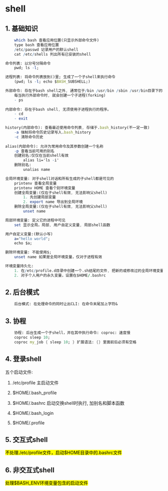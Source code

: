# shell

## 1. 基础知识

```mathematica
    which bash 查看应用位置(只显示外部命令文件)
    type bash 查看应用位置
    /etc/passwd 记录用户的默认shell
    cat /etc/shells 列出所有已安装的shell

命令列表: 以分号分隔命令
    pwd; ls -l;

进程列表: 将命令列表放到()里; 生成了一个子shell来执行命令
    (pwd; ls -l; echo $BASH_SUBSHELL;)

外部命令: 存在于bash shell之外, 通常位于/bin /usr/bin /sbin /usr/bin目录下的程序;
    每当执行外部命令时, 就会创建一个子进程(forking)
    - ps
    
内部命令: 存在于bash shell, 无须使用子进程执行的程序。
    - cd
    - exit

history(内部命令): 查看最近使用命令列表, 存储于.bash_history(不一定一致)
    -a 强制将命令历史记录写入.bash_history
    -c 清除命令历史
    
alias(内部命令): 允许为常用命令及其参数创建一个名称
    -p 查看当前可用的别名
    创建别名:仅仅在当前shell有效
        alias li='ls -i'
    删除别名:
        unalias name

全局环境变量: 对于shell对话和所有生成的子shell都是可见的
    printenv 查看全局变量
    printenv HOME 查看个别环境变量
    创建全局变量:(仅在子shell有效, 无法影响父shell)
        1. 先创建局部变量
        2. export name 导出到全局环境
    删除全局变量:(仅在子shell有效, 无法影响父shell)
        unset name

局部环境变量: 定义它的进程中可见
    set 显示全局，局部, 用户自定义变量, 局部shell函数

用户自定义变量:(默认小写)
    a="hello world";
    echo $a;

删除环境变量: 不能使用$;
    unset name 如果是全局环境变量，仅对子进程有效

环境变量持久化:
    1. 在/etc/profile.d目录中创建一个.sh结尾的文件, 把新的或修改过的全局环境变量设置放里面
    2. 对于个人用户的永久变量，设置在$HOME/.bashrc
```

## 2. 后台模式

```mathematica
    后台模式: 在处理命令的同时让出CLI: 在命令末尾加上字符&
```

## 3. 协程

```mathematica
    协程: 后台生成一个子shell，并在其中执行命令: coproc: 速度慢
    coproc sleep 10;
    coproc my_job { sleep 10; } 扩展语法: {} 里面前后必须有空格
```

## 4. 登录shell

五个启动文件:

1. /etc/profile 主启动文件

2. $HOME/.bash_profile

3. $HOME/.bashrc 启动交换shell时执行, 加别名和脚本函数

4. $HOME/.bash_login

5. $HOME/.profile

## 5. 交互式shell

<mark> 不处理./etc/profile文件，启动$HOME目录中的.bashrc文件 </mark>

## 6. 非交互式shell

<mark>处理$BASH_ENV环境变量包含的启动文件</mark>
